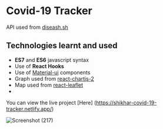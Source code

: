 # Covid-19 Tracker

API used from [diseash.sh](https://disease.sh/docs/)

## Technologies learnt and used
* **ES7** and **ES6** javascript syntax
* Use of **React Hooks**
* Use of [Material-ui](https://material-ui.com/) components
* Graph used from [react-chartjs-2](https://www.npmjs.com/package/react-chartjs-2)
* Map used from [react-leaflet](https://react-leaflet.js.org/)
* 
You can view the live project [Here] (https://shikhar-covid-19-tracker.netlify.app/)

![Screenshot (217)](https://user-images.githubusercontent.com/62619645/122664811-3996a780-d1c1-11eb-9e5a-dbae64af4a9d.png)
